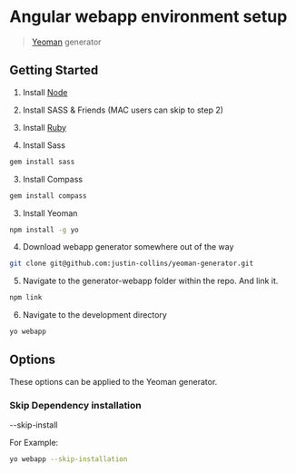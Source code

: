 # Angular webapp environment setup

> [Yeoman](http://yeoman.io) generator


## Getting Started

1. Install [Node](http://nodejs.org/download/)

2. Install SASS & Friends (MAC users can skip to step 2)
  1. Install [Ruby](http://www.rubyinstaller.org/downloads/)
  2. Install Sass
  ```bash
  gem install sass
  ```
  3. Install Compass
  ```bash
  gem install compass
  ```
3. Install Yeoman
```bash
npm install -g yo
```

4. Download webapp generator somewhere out of the way
```bash
git clone git@github.com:justin-collins/yeoman-generator.git
```

5. Navigate to the generator-webapp folder within the repo. And link it.
```bash
npm link
```

6. Navigate to the development directory
```bash
yo webapp
```

## Options
These options can be applied to the Yeoman generator.

### Skip Dependency installation
--skip-install

For Example:
```bash
yo webapp --skip-installation
```